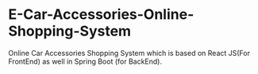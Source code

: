 # E-Car-Accessories-Online-Shopping-System
Online Car Accessories Shopping System which is based on React JS(For FrontEnd) as well in Spring Boot (for BackEnd).
